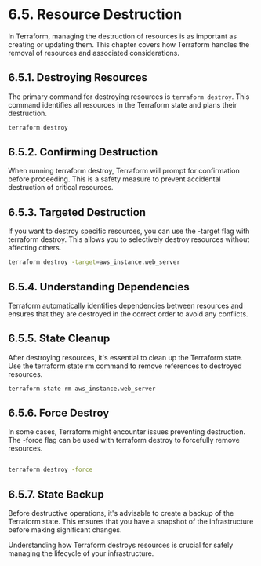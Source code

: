 # 6.5. Resource Destruction

In Terraform, managing the destruction of resources is as important as creating or updating them. This chapter covers how Terraform handles the removal of resources and associated considerations.

## 6.5.1. Destroying Resources

The primary command for destroying resources is `terraform destroy`. This command identifies all resources in the Terraform state and plans their destruction.

```bash
terraform destroy
```

## 6.5.2. Confirming Destruction

When running terraform destroy, Terraform will prompt for confirmation before proceeding. This is a safety measure to prevent accidental destruction of critical resources.

## 6.5.3. Targeted Destruction

If you want to destroy specific resources, you can use the -target flag with terraform destroy. This allows you to selectively destroy resources without affecting others.

```bash
terraform destroy -target=aws_instance.web_server
```

## 6.5.4. Understanding Dependencies

Terraform automatically identifies dependencies between resources and ensures that they are destroyed in the correct order to avoid any conflicts.

## 6.5.5. State Cleanup

After destroying resources, it's essential to clean up the Terraform state. Use the terraform state rm command to remove references to destroyed resources.

```bash
terraform state rm aws_instance.web_server
```

## 6.5.6. Force Destroy

In some cases, Terraform might encounter issues preventing destruction. The -force flag can be used with terraform destroy to forcefully remove resources.

```bash

terraform destroy -force
```

## 6.5.7. State Backup

Before destructive operations, it's advisable to create a backup of the Terraform state. This ensures that you have a snapshot of the infrastructure before making significant changes.

Understanding how Terraform destroys resources is crucial for safely managing the lifecycle of your infrastructure.
